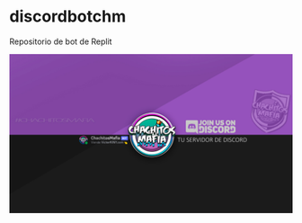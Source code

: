 # discordbotchm
Repositorio de bot de Replit

![WALLPAPER CHACHITOS MAFIA](https://github.com/victorKINY/discordbotchm/blob/main/walpaper%20%201080%20discord%20chachitos%20mafia.jpg)
